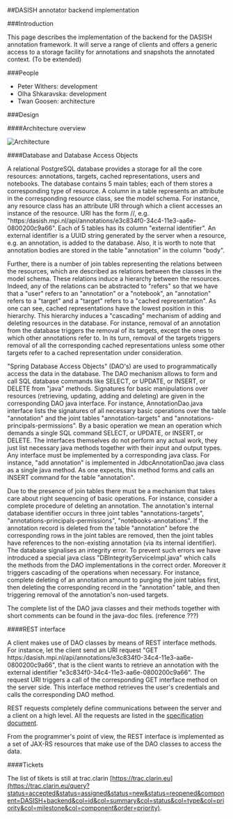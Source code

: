 ##DASISH annotator backend implementation

###Introduction

This page describes the implementation of the backend for the DASISH annotation framework. It will serve a range of clients and offers a generic access to a storage facility for annotations and snapshots the annotated context. (To be extended)

###People

* Peter Withers: development
* Olha Shkaravska: development
* Twan Goosen: architecture 

###Design

####Architecture overview

![Architecture](images/dasish_backend_architecture.png)

####Database and Database Access Objects

A relational PostgreSQL database provides a storage for all the core resources: annotations, targets, cached representations, users and notebooks. The database contains 5 main tables; each of them stores a corresponding type of resource. A column in a table represents an attribute in the corresponding resource class, see the model schema. For instance, any resource class has an attribute URI through which a client accesses an instance of the resource. URI has the form <base service URI>/<resources>/<external id>, e.g. "https:/dasish.mpi.nl/api/annotations/e3c834f0-34c4-11e3-aa6e-0800200c9a66". Each of 5 tables has its column "external identifier". An external identifier is a UUID string generated by the server when a resource, e.g. an annotation, is added to the database. Also, it is worth to note that annotation bodies are stored in the table "annotation" in the column "body".

Further, there is a number of join tables representing the relations between the resources, which are described as relations between the classes in the model schema. These relations induce a hierarchy between the resources. Indeed, any of the relations can be abstracted to "refers" so that we have that a "user" refers to an "annotation" or a "notebook", an "annotation" refers to a "target" and a "target" refers to a "cached representation". As one can see, cached representations have the lowest position in this hierarchy. This hierarchy induces a "cascading" mechanism of adding and deleting resources in the database. For instance, removal of an annotation from the database triggers the removal of its targets, except the ones to which other annotations refer to. In its turn, removal of the targets triggers removal of all the corresponding cached representations unless some other targets refer to a cached representation under consideration.

"Spring Database Access Objects" (DAO's) are used to programmatically access the data in the database. The DAO mechanism allows to form and call SQL database commands like SELECT, or UPDATE, or INSERT, or DELETE from "java" methods. Signatures for basic manipulations over resources (retrieving, updating, adding and deleting) are given in the corresponding DAO java interface. For instance, AnnotationDao.java interface lists the signatures of all necessary basic operations over the table "annotation" and the joint tables "annotation-targets" and "annotations-principals-permissions". By a basic operation we mean an operation which demands a single SQL command SELECT, or UPDATE, or INSERT, or DELETE. The interfaces themselves do not perform any actual work, they just list necessary java methods together with their input and output types. Any interface must be implemented by a corresponding java class. For instance, "add annotation" is implemented in JdbcAnnotationDao.java class as a single java method. As one expects, this method forms and calls an INSERT command for the table "annotation".

Due to the presence of join tables there must be a mechanism that takes care about right sequencing of basic operations. For instance, consider a complete procedure of deleting an annotation. The annotation's internal database identifier occurs in three joint tables "annotations-targets", "annotations-principals-permissions", "notebooks-annotations". If the annotation record is deleted from the table "annotation" before the corresponding rows in the joint tables are removed, then the joint tables have references to the non-existing annotation (via its internal identifier). The database signalises an integrity error. To prevent such errors we have introduced a special java class "DBIntegrityServiceImpl.java" which calls the methods from the DAO implementations in the correct order. Moreover it triggers cascading of the operations when necessary. For instance, complete deleting of an annotation amount to purging the joint tables first, then deleting the corresponding record in the "annotation" table, and then triggering removal of the annotation's non-used targets.

The complete list of the DAO java classes and their methods together with short comments can be found in the java-doc files. (reference ???)

####REST interface

A client makes use of DAO classes by means of REST interface methods. For instance, let the client send an URI request "GET https:/dasish.mpi.nl/api/annotations/e3c834f0-34c4-11e3-aa6e-0800200c9a66", that is the client wants to retrieve an annotation with the external identifier "e3c834f0-34c4-11e3-aa6e-0800200c9a66". The request URI triggers a call of the corresponding GET interface method on the server side. This interface method retrieves the user's credentials and calls the corresponding DAO method.

REST requests completely define communications between the server and a client on a high level. All the requests are listed in the [specification document](specification.md).

From the programmer's point of view, the REST interface is implemented as a set of JAX-RS resources that make use of the DAO classes to access the data. 


####Tickets

The list of tikets is still at trac.clarin [https://trac.clarin.eu](https://trac.clarin.eu/query?status=accepted&status=assigned&status=new&status=reopened&component=DASISH+backend&col=id&col=summary&col=status&col=type&col=priority&col=milestone&col=component&order=priority).